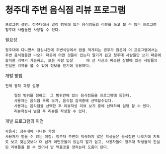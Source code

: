 # 청주대 주변 음식점 리뷰 프로그램

    
    프로그램 설명: 청주대에서 일정 범위에 있는 음식점들의 리뷰를 쓰고 볼 수 있는 프로그램 청주대 사람들만 사용할 수 있다.

필요성
    
    청주대에 다니면서 점심시간에 주변식당에서 밥을 먹게되는 경우가 많은데 이 프로그램에서는 주변 음식점들만 나오기 때문에 어떤 것들이 있는지 알기가 쉽고 청주대 사람들만 쓰기 때문에 솔직한 리뷰가 가능하고, 보는 사람 입장      에 선 자신과 비슷한 상황에 있는 사람들의  진실된 리뷰를 볼 수 있어 정보를 얻기에 유용하다.

개발 방법
   
    전체 동작 과정 설명
     
        일정 범위를 정하고  그 범위안에 있는 음식점들을 프로그램에 등한다.
        사용자는 음식점 목록 보기, 음식점 검색중에 선택할수있다.
        사용자는 음식점을 선택한 후 리뷰작성 리뷰 보기 중에 선택하여 실행 할 수 있다.
        리뷰작성시 별점 후 리뷰를 작성할 수 있다.

개발 프로그램의 이점
   
    사용자: 청주대에 다니는 학생
    사용자가 얻을 수 있는 이점: 청주대 주변이 익숙하지 않은 학생들은 음식점만 나오기에 지도로 보고 찾는것보다 더 쉽게 어떤곳들이 있는지 알기 쉽고, 사용자들이 청주대 학생들의 진실된 리뷰들을 볼 수 있어서 밥 먹을곳을 정하는데 도움이 된다.
